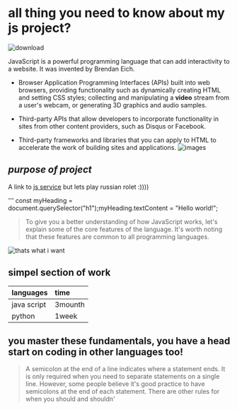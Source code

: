 # all thing you need to know about my js project?
![download](https://github.com/user-attachments/assets/a5b2dd1c-4558-48d8-9113-156536a0cb7d)

JavaScript is a powerful programming language that can add interactivity to a website. It was invented by Brendan Eich.
- Browser Application Programming Interfaces (APIs) built into web browsers, providing functionality such as dynamically creating HTML and setting CSS styles; collecting and manipulating a **video** stream from a user's webcam, or generating 3D graphics and audio samples.
- Third-party APIs that allow developers to incorporate functionality in sites from other content providers, such as Disqus or Facebook.

- Third-party frameworks and libraries that you can apply to HTML to accelerate the work of building sites and applications.
![images](https://github.com/user-attachments/assets/5672cfb7-6d92-49ba-992a-dcff6422be36)


##  *purpose of project*

A link to [js service](https://developer.mozilla.org/en-US/docs/Learn/Getting_started_with_the_web/JavaScript_basics) but lets play russian rolet :))))

''' const myHeading = document.querySelector("h1");myHeading.textContent = "Hello world!";
>To give you a better understanding of how JavaScript works, let's explain some of the core features of the language. It's worth noting that these features are common to all programming languages.

![thats what i want](https://github.com/user-attachments/assets/afcee24b-ad5a-4709-916c-e8ef2954a42b)

## simpel section of work

|languages| time|
|:---------|:---------|
|java script|3mounth|
|python|1week|

##  you master these fundamentals, you have a head start on coding in other languages too!
>A semicolon at the end of a line indicates where a statement ends. It is only required when you need to separate statements on a single line. However, some people believe it's good practice to have semicolons at the end of each statement. There are other rules for when you should and shouldn'
